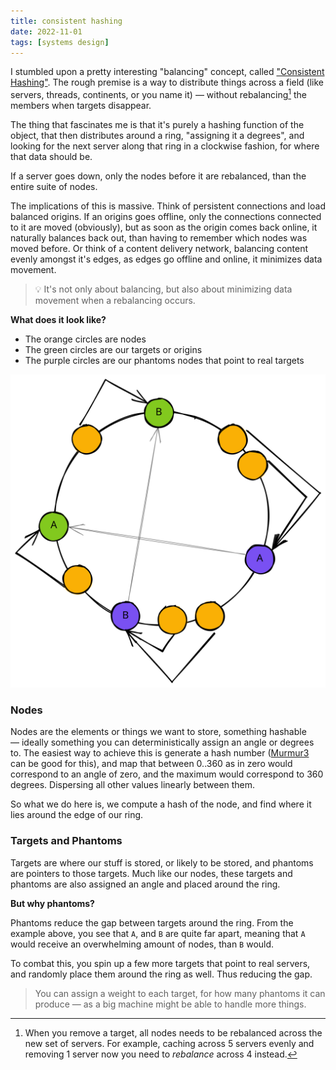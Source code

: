 ```yaml
---
title: consistent hashing
date: 2022-11-01
tags: [systems design]
---
```


I stumbled upon a pretty interesting "balancing" concept, called
["Consistent Hashing"](https://en.wikipedia.org/wiki/Consistent_hashing). The rough premise is a way to distribute
things across a field (like servers, threads, continents, or you name it) — without rebalancing[^1] the members when
targets disappear.

[^1]:
    When you remove a target, all nodes needs to be rebalanced across the new set of servers. For example, caching
    across 5 servers evenly and removing 1 server now you need to _rebalance_ across 4 instead.

The thing that fascinates me is that it's purely a hashing function of the object, that then distributes around a ring,
"assigning it a degrees", and looking for the next server along that ring in a clockwise fashion, for where that data
should be.

If a server goes down, only the nodes before it are rebalanced, than the entire suite of nodes.

The implications of this is massive. Think of persistent connections and load balanced origins. If an origins goes
offline, only the connections connected to it are moved (obviously), but as soon as the origin comes back online, it
naturally balances back out, than having to remember which nodes was moved before. Or think of a content delivery
network, balancing content evenly amongst it's edges, as edges go offline and online, it minimizes data movement.

> 💡 It's not only about balancing, but also about minimizing data movement when a rebalancing occurs.

**What does it look like?**

- The orange circles are nodes
- The green circles are our targets or origins
- The purple circles are our phantoms nodes that point to real targets

![consistent hashing diagram](./image1.svg)

### Nodes

Nodes are the elements or things we want to store, something hashable — ideally something you can deterministically
assign an angle or degrees to. The easiest way to achieve this is generate a hash number
([Murmur3](https://github.com/aappleby/smhasher/blob/master/src/MurmurHash3.cpp) can be good for this), and map that
between 0..360 as in zero would correspond to an angle of zero, and the maximum would correspond to 360 degrees.
Dispersing all other values linearly between them.

So what we do here is, we compute a hash of the node, and find where it lies around the edge of our ring.

### Targets and Phantoms

Targets are where our stuff is stored, or likely to be stored, and phantoms are pointers to those targets. Much like our
nodes, these targets and phantoms are also assigned an angle and placed around the ring.

**But why phantoms?**

Phantoms reduce the gap between targets around the ring. From the example above, you see that `A`, and `B` are quite far
apart, meaning that `A` would receive an overwhelming amount of nodes, than `B` would.

To combat this, you spin up a few more targets that point to real servers, and randomly place them around the ring as
well. Thus reducing the gap.

> You can assign a weight to each target, for how many phantoms it can produce — as a big machine might be able to
> handle more things.
